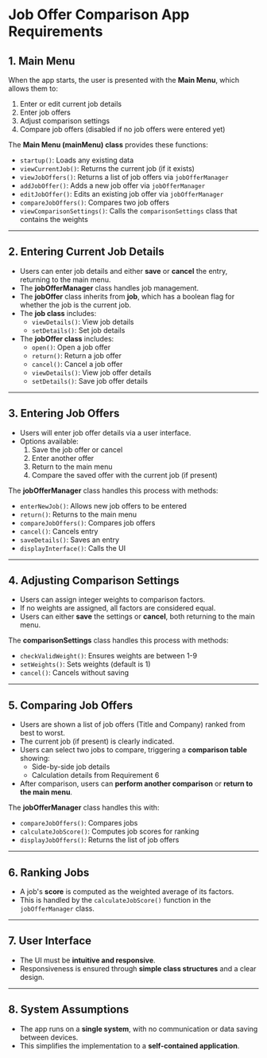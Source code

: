 # Job Offer Comparison App Requirements

## 1. Main Menu

When the app starts, the user is presented with the **Main Menu**, which allows them to:

1. Enter or edit current job details  
2. Enter job offers  
3. Adjust comparison settings  
4. Compare job offers (disabled if no job offers were entered yet)  

The **Main Menu (mainMenu) class** provides these functions:

- `startup()`: Loads any existing data  
- `viewCurrentJob()`: Returns the current job (if it exists)  
- `viewJobOffers()`: Returns a list of job offers via `jobOfferManager`  
- `addJobOffer()`: Adds a new job offer via `jobOfferManager`  
- `editJobOffer()`: Edits an existing job offer via `jobOfferManager`  
- `compareJobOffers()`: Compares two job offers  
- `viewComparisonSettings()`: Calls the `comparisonSettings` class that contains the weights  

---

## 2. Entering Current Job Details

- Users can enter job details and either **save** or **cancel** the entry, returning to the main menu.  
- The **jobOfferManager** class handles job management.  
- The **jobOffer** class inherits from **job**, which has a boolean flag for whether the job is the current job.  
- The **job class** includes:  
  - `viewDetails()`: View job details  
  - `setDetails()`: Set job details  
- The **jobOffer class** includes:  
  - `open()`: Open a job offer  
  - `return()`: Return a job offer  
  - `cancel()`: Cancel a job offer  
  - `viewDetails()`: View job offer details  
  - `setDetails()`: Save job offer details  

---

## 3. Entering Job Offers

- Users will enter job offer details via a user interface.  
- Options available:  
  1. Save the job offer or cancel  
  2. Enter another offer  
  3. Return to the main menu  
  4. Compare the saved offer with the current job (if present)  

The **jobOfferManager** class handles this process with methods:

- `enterNewJob()`: Allows new job offers to be entered  
- `return()`: Returns to the main menu  
- `compareJobOffers()`: Compares job offers  
- `cancel()`: Cancels entry  
- `saveDetails()`: Saves an entry  
- `displayInterface()`: Calls the UI  

---

## 4. Adjusting Comparison Settings

- Users can assign integer weights to comparison factors.  
- If no weights are assigned, all factors are considered equal.  
- Users can either **save** the settings or **cancel**, both returning to the main menu.  

The **comparisonSettings** class handles this process with methods:

- `checkValidWeight()`: Ensures weights are between 1-9  
- `setWeights()`: Sets weights (default is 1)  
- `cancel()`: Cancels without saving  

---

## 5. Comparing Job Offers

- Users are shown a list of job offers (Title and Company) ranked from best to worst.  
- The current job (if present) is clearly indicated.  
- Users can select two jobs to compare, triggering a **comparison table** showing:  
  - Side-by-side job details  
  - Calculation details from Requirement 6  
- After comparison, users can **perform another comparison** or **return to the main menu**.  

The **jobOfferManager** class handles this with:

- `compareJobOffers()`: Compares jobs  
- `calculateJobScore()`: Computes job scores for ranking  
- `displayJobOffers()`: Returns the list of job offers  

---

## 6. Ranking Jobs

- A job's **score** is computed as the weighted average of its factors.  
- This is handled by the `calculateJobScore()` function in the `jobOfferManager` class.  

---

## 7. User Interface

- The UI must be **intuitive and responsive**.  
- Responsiveness is ensured through **simple class structures** and a clear design.  

---

## 8. System Assumptions

- The app runs on a **single system**, with no communication or data saving between devices.  
- This simplifies the implementation to a **self-contained application**.  
